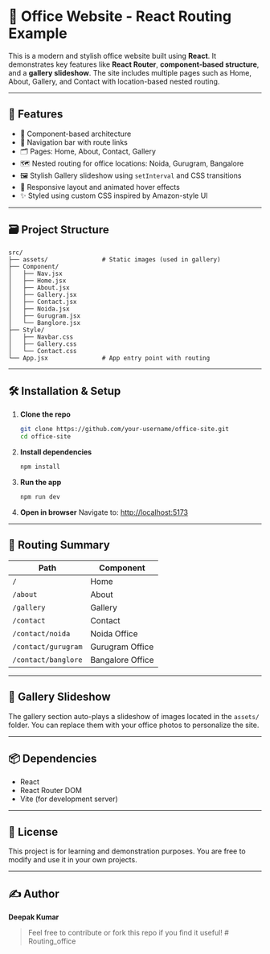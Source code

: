 
# 🏢 Office Website - React Routing Example

This is a modern and stylish office website built using **React**. It demonstrates key features like **React Router**, **component-based structure**, and a **gallery slideshow**. The site includes multiple pages such as Home, About, Gallery, and Contact with location-based nested routing.

---

## 🚀 Features

- 📁 Component-based architecture
- 🧭 Navigation bar with route links
- 🗂️ Pages: Home, About, Contact, Gallery
- 🗺️ Nested routing for office locations: Noida, Gurugram, Bangalore
- 🖼️ Stylish Gallery slideshow using `setInterval` and CSS transitions
- 📱 Responsive layout and animated hover effects
- ✨ Styled using custom CSS inspired by Amazon-style UI

---

## 🗃️ Project Structure

```
src/
├── assets/               # Static images (used in gallery)
├── Component/
│   ├── Nav.jsx
│   ├── Home.jsx
│   ├── About.jsx
│   ├── Gallery.jsx
│   ├── Contact.jsx
│   ├── Noida.jsx
│   ├── Gurugram.jsx
│   └── Banglore.jsx
├── Style/
│   ├── Navbar.css
│   ├── Gallery.css
│   └── Contact.css
└── App.jsx               # App entry point with routing
```

---

## 🛠️ Installation & Setup

1. **Clone the repo**
   ```bash
   git clone https://github.com/your-username/office-site.git
   cd office-site
   ```

2. **Install dependencies**
   ```bash
   npm install
   ```

3. **Run the app**
   ```bash
   npm run dev
   ```

4. **Open in browser**
   Navigate to: [http://localhost:5173](http://localhost:5173)

---

## 🔗 Routing Summary

| Path               | Component     |
|--------------------|---------------|
| `/`                | Home          |
| `/about`           | About         |
| `/gallery`         | Gallery       |
| `/contact`         | Contact       |
| `/contact/noida`   | Noida Office  |
| `/contact/gurugram`| Gurugram Office |
| `/contact/banglore`| Bangalore Office |

---

## 📸 Gallery Slideshow

The gallery section auto-plays a slideshow of images located in the `assets/` folder. You can replace them with your office photos to personalize the site.

---

## 📦 Dependencies

- React
- React Router DOM
- Vite (for development server)

---

## 📄 License

This project is for learning and demonstration purposes. You are free to modify and use it in your own projects.

---

## ✍️ Author

**Deepak Kumar**

> Feel free to contribute or fork this repo if you find it useful!
#   R o u t i n g _ o f f i c e  
 